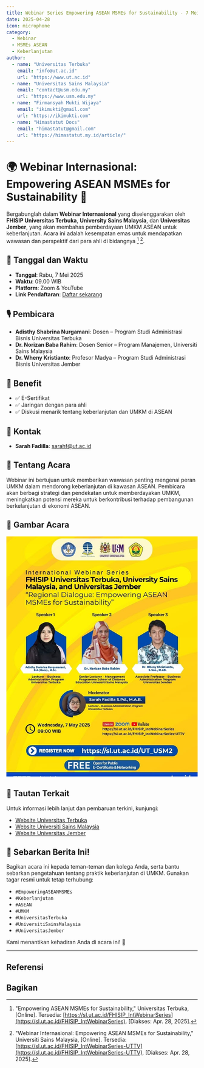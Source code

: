 ```yaml
---
title: Webinar Series Empowering ASEAN MSMEs for Sustainability - 7 Mei 2025
date: 2025-04-28
icon: microphone
category:
  - Webinar
  - MSMEs ASEAN
  - Keberlanjutan
author:
  - name: "Universitas Terbuka"
    email: "info@ut.ac.id"
    url: "https://www.ut.ac.id"
  - name: "Universitas Sains Malaysia"
    email: "contact@usm.edu.my"
    url: "https://www.usm.edu.my"
  - name: "Firmansyah Mukti Wijaya"
    email: "ikimukti@gmail.com"
    url: "https://ikimukti.com"
  - name: "Himastatut Docs"
    email: "himastatut@gmail.com"
    url: "https://himastatut.my.id/article/"
---
```


# 🌍 Webinar Internasional: Empowering ASEAN MSMEs for Sustainability 🌱

Bergabunglah dalam **Webinar Internasional** yang diselenggarakan oleh **FHISIP Universitas Terbuka**, **University Sains Malaysia**, dan **Universitas Jember**, yang akan membahas pemberdayaan UMKM ASEAN untuk keberlanjutan. Acara ini adalah kesempatan emas untuk mendapatkan wawasan dan perspektif dari para ahli di bidangnya [^1] [^2].

## 📅 Tanggal dan Waktu
- **Tanggal**: Rabu, 7 Mei 2025
- **Waktu**: 09.00 WIB
- **Platform**: Zoom & YouTube
- **Link Pendaftaran**: [Daftar sekarang](https://sl.ut.ac.id/UT_USM2)

## 🎙 Pembicara
- **Adisthy Shabrina Nurgamani**: Dosen – Program Studi Administrasi Bisnis Universitas Terbuka
- **Dr. Norizan Baba Rahim**: Dosen Senior – Program Manajemen, Universiti Sains Malaysia
- **Dr. Wheny Kristianto**: Profesor Madya – Program Studi Administrasi Bisnis Universitas Jember

## 🎁 Benefit
- ✅ E-Sertifikat
- ✅ Jaringan dengan para ahli
- ✅ Diskusi menarik tentang keberlanjutan dan UMKM di ASEAN

## 📱 Kontak
- **Sarah Fadilla**: sarahf@ut.ac.id

## 📝 Tentang Acara
Webinar ini bertujuan untuk memberikan wawasan penting mengenai peran UMKM dalam mendorong keberlanjutan di kawasan ASEAN. Pembicara akan berbagi strategi dan pendekatan untuk memberdayakan UMKM, meningkatkan potensi mereka untuk berkontribusi terhadap pembangunan berkelanjutan di ekonomi ASEAN.

## 📸 Gambar Acara
![Webinar Empowering ASEAN MSMEs](./20250507EmpoweringASEANMSMEs/webinar_poster.png)

## 🔗 Tautan Terkait
Untuk informasi lebih lanjut dan pembaruan terkini, kunjungi:
- [Website Universitas Terbuka](https://www.ut.ac.id)
- [Website Universiti Sains Malaysia](https://www.usm.edu.my)
- [Website Universitas Jember](https://www.unej.ac.id)

## 📢 Sebarkan Berita Ini!
Bagikan acara ini kepada teman-teman dan kolega Anda, serta bantu sebarkan pengetahuan tentang praktik keberlanjutan di UMKM. Gunakan tagar resmi untuk tetap terhubung:
- `#EmpoweringASEANMSMEs`
- `#Keberlanjutan`
- `#ASEAN`
- `#UMKM`
- `#UniversitasTerbuka`
- `#UniversitiSainsMalaysia`
- `#UniversitasJember`

Kami menantikan kehadiran Anda di acara ini! 🌿

---

## Referensi
[^1]: "Empowering ASEAN MSMEs for Sustainability," Universitas Terbuka, [Online]. Tersedia: [https://sl.ut.ac.id/FHISIP_IntWebinarSeries](https://sl.ut.ac.id/FHISIP_IntWebinarSeries). [Diakses: Apr. 28, 2025].
[^2]:  "Webinar Internasional: Empowering ASEAN MSMEs for Sustainability," Universiti Sains Malaysia, [Online]. Tersedia: [https://sl.ut.ac.id/FHISIP_IntWebinarSeries-UTTV](https://sl.ut.ac.id/FHISIP_IntWebinarSeries-UTTV). [Diakses: Apr. 28, 2025].

## Bagikan
<Share colorful />
<GitContributors />
<GitChangelog />
